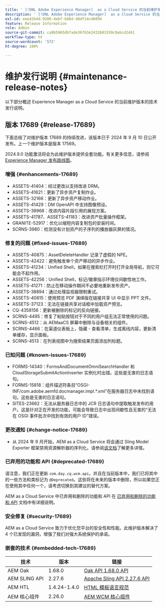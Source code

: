 ```yaml
---
title: ' [!DNL Adobe Experience Manager]  as a Cloud Service 的当前维护发行说明。'
description: ' [!DNL Adobe Experience Manager]  as a Cloud Service 的当前维护发行说明。'
exl-id: eee42b4d-9206-4ebf-b88d-d8df14c46094
feature: Release Information
role: Admin
source-git-commit: ca9b5965dbfade36763e2432601559c9abcd2d41
workflow-type: ht
source-wordcount: '572'
ht-degree: 100%

---
```



# 维护发行说明 {#maintenance-release-notes}

以下部分概述 Experience Manager as a Cloud Service 的当前维护版本的技术发行说明。

## 版本 17689 {#release-17689}

下面总结了对维护版本 17689 的持续改进，该版本已于 2024 年 9 月 10 日公开发布。上一个维护版本是版本 17569。

2024.9.0 功能激活将会为此维护版本提供全套功能。有关更多信息，请参阅[ Experience Manager 发布路线图](https://experienceleague.adobe.com/zh-hans/docs/experience-manager-release-information/aem-release-updates/update-releases-roadmap)。

### 增强 {#enhancements-17689}

* ASSETS-41404：经过更改以支持改进 DRM。
* ASSETS-41621：更新了异步资产复制作业。
* ASSETS-32166：更新了异步资产移动作业。
* ASSETS-41429：DM OpenAPI 中支持图像预设。
* ASSETS-38968：改进内容片段引用的展现方案。
* ASSETS-41787、ASSETS-41183：改进资产批量操作框架。
* GRANITE-52917：优化以缩短内容复制包的安装时间。
* SCRNS-3980：检测没有计划资产的子序列的播放器灰屏的情况。

### 修复的问题 {#fixed-issues-17689}

* ASSETS-40875：AssetDeleteHandler 记录了虚假的 NPE。
* ASSETS-42422：避免触发单个资产移动的异步作业。
* ASSETS-41234：Unified Shell，如果在搜索栏打开时打开全局导航，则它可能会不起作用。
* ASSETS-42256：Unified Shell，标记/徽章指示环境仅间歇性地工作。
* ASSETS-41271：防止在移动操作期间不必要地重新发布资产。
* ASSETS-38894：通过处理监视器限制重试。
* ASSETS-40815：使用预览 PDF 演绎版在链接共享 UI 中显示 PPT 文件。
* ASSETS-37123：无法在链接共享对话框中加载资产预览。
* CQ-4358156：更新被删除的标记的反向链接。
* SCRNS-4495：修复了粘贴按钮对于不同的用户组无法正常使用的问题。
* SCRNS-4512：从 AEMaaCS 屏幕中删除与设备相关的组件。
* SCRNS-4466：在渠道仪表板上，隐藏 - 查看清单，生成离线内容，更新清单缓存，显示面板。
* SCRNS-4513：在列表视图中为搜索结果页面添加列标题。

### 已知问题 {#known-issues-17689}

* FORMS-14340：FormsAndDocumentOmniSearchHandler 和 CloudStorageSubmitActionInserter 实例化时出错。这些是无害的日志语句。
* FORMS-15818：组件描述符条目“OSGI-INF/com.adobe.aemfd.docmanager.impl.*.xml”在服务器日志中未找到语句。这些是无害的日志语句。
* SITES-23662：无法从服务器日志中的 JCR 日志语句中提取触发发布的用户。这是针对正在开发的功能，可能会导致日志中出现间歇性且无害的“无法在 OSGI 事件批次中找到有效的用户 ID”错误。

### 更改通知 {#change-notice-17689}

* 从 2024 年 9 月开始，AEM as a Cloud Service 将会通过 Sling Model Exporter 框架禁用资源解析器的序列化。请参阅[该文档](/help/implementing/developing/hybrid/disallow-the-serialization-of-resourceresolvers-via-sling-model-exporter.md)了解更多详情。

### 已弃用的功能和 API {#deprecated-17689}

请注意，我们正在更新 `com.day.cq.wcm.api`，并且在当前版本中，我们已将其中的一些方法和类标记为 `@Deprecated`。这些将在未来的版本中删除，所以如果您正在使用其中任何一个，请考虑切换到其建议的替代方案。

AEM as a Cloud Service 中已弃用和删除的功能和 API 在 [已弃用和删除的功能和 API](/help/release-notes/deprecated-removed-features.md) 文档中有详细说明。

### 安全修复 {#security-17689}

AEM as a Cloud Service 致力于优化您平台的安全性和性能。此维护版本解决了 4 个已发现的漏洞，增强了我们对强大系统保护的承诺。

### 嵌套的技术 {#embedded-tech-17689}

| 技术 | 版本 | 链接 |
|---|---|---|
| AEM Oak | 1.68.0 | [Oak API 1.68.0 API](https://www.javadoc.io/doc/org.apache.jackrabbit/oak-api/1.68.0/index.html) |
| AEM SLING API | 2.27.6 | [Apache Sling API 2.27.6 API](https://www.javadoc.io/doc/org.apache.sling/org.apache.sling.api/latest/index.html) |
| AEM HTL | 1.4.24-1.4.0 | [HTML 模板语言规范](https://github.com/adobe/htl-spec) |
| AEM 核心组件 | 2.26.0 | [AEM WCM 核心组件](https://github.com/adobe/aem-core-wcm-components) |
